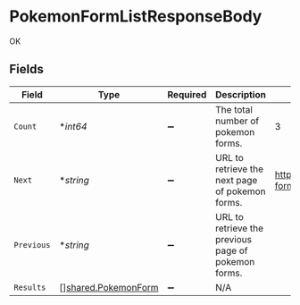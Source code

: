 # PokemonFormListResponseBody

OK


## Fields

| Field                                                             | Type                                                              | Required                                                          | Description                                                       | Example                                                           |
| ----------------------------------------------------------------- | ----------------------------------------------------------------- | ----------------------------------------------------------------- | ----------------------------------------------------------------- | ----------------------------------------------------------------- |
| `Count`                                                           | **int64*                                                          | :heavy_minus_sign:                                                | The total number of pokemon forms.                                | 3                                                                 |
| `Next`                                                            | **string*                                                         | :heavy_minus_sign:                                                | URL to retrieve the next page of pokemon forms.                   | https://pokeapi.co/api/v2/pokemon-form/?offset=20&limit=20        |
| `Previous`                                                        | **string*                                                         | :heavy_minus_sign:                                                | URL to retrieve the previous page of pokemon forms.               |                                                                   |
| `Results`                                                         | [][shared.PokemonForm](../../../pkg/models/shared/pokemonform.md) | :heavy_minus_sign:                                                | N/A                                                               |                                                                   |